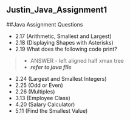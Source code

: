 ## Justin_Java_Assignment1

##Java Assignment Questions
-  2.17 (Arithmetic, Smallest and Largest)
-  2.18 (Displaying Shapes with Asterisks)
-  2.19  What does the following code print?
  > -  ANSWER - left aligned half xmax tree
  > - ***refer to java file***
- 2.24 (Largest and Smallest Integers)
- 2.25 (Odd or Even)
- 2.26 (Multiples)
- 3.13 (Employee Class)
- 4.20 (Salary Calculator)
- 5.11 (Find the Smallest Value)
